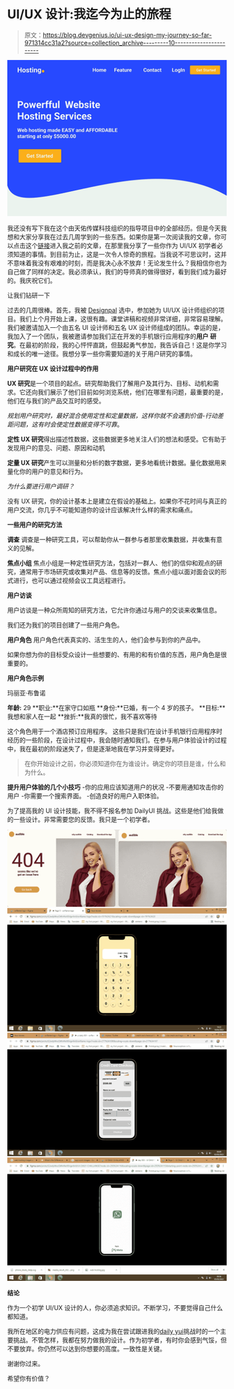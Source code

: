 # UI/UX 设计:我迄今为止的旅程

> 原文：<https://blog.devgenius.io/ui-ux-design-my-journey-so-far-971314cc31a2?source=collection_archive---------10----------------------->

![](img/c4ed11831369dd2d8ba1fa892f701e6b.png)

我还没有写下我在这个由天佑传媒科技组织的指导项目中的全部经历。但是今天我想和大家分享我在过去几周学到的一些东西。如果你是第一次阅读我的文章，你可以点击这个[链接](/things-you-must-know-as-a-beginner-in-ui-ux-eb1339c45981)进入我之前的文章，在那里我分享了一些你作为 UI/UX 初学者必须知道的事情。到目前为止，这是一次令人惊奇的旅程。当我说不可思议时，这并不意味着我没有艰难的时刻，而是我决心永不放弃！无论发生什么？我相信你也为自己做了同样的决定。我必须承认，我们的导师真的做得很好，看到我们成为最好的。我庆祝它们。

让我们钻研一下

过去的几周很棒。首先，我被 [Designpal](http://www.designpal.org) 选中，参加她为 UI/UX 设计师组织的项目。我们上个月开始上课，这很有趣。课堂讲稿和视频非常详细，非常容易理解。我们被邀请加入一个由五名 UI 设计师和五名 UX 设计师组成的团队。幸运的是，我加入了一个团队，我被邀请参加我们正在开发的手机银行应用程序的**用户** **研究**。在最初的阶段，我的心怦怦直跳，但鼓起勇气参加，我告诉自己！这是你学习和成长的唯一途径。我想分享一些你需要知道的关于用户研究的事情。

**用户研究在 UX 设计过程中的作用**

**UX 研究**是一个项目的起点。研究帮助我们了解用户及其行为、目标、动机和需求。它还向我们展示了他们目前如何浏览系统，他们在哪里有问题，最重要的是，他们在与我们的产品交互时的感受。

*规划用户研究时，最好混合使用定性和定量数据，这样你就不会遇到价值-行动差距问题，这有时会使定性数据变得不可靠*。

**定性 UX 研究**得出描述性数据，这些数据更多地关注人们的想法和感受。它有助于发现用户的意见、问题、原因和动机

**定量 UX 研究**产生可以测量和分析的数字数据，更多地看统计数据。量化数据用来量化你的用户的意见和行为。

*为什么要进行用户调研？*

没有 UX 研究，你的设计基本上是建立在假设的基础上。如果你不花时间与真正的用户交流，你几乎不可能知道你的设计应该解决什么样的需求和痛点。

**一些用户的研究方法**

**调查**
调查是一种研究工具，可以帮助你从一群参与者那里收集数据，并收集有意义的见解。

**焦点小组**
焦点小组是一种定性研究方法，包括对一群人、他们的信仰和观点的研究，通常用于市场研究或收集对产品、信息等的反馈。焦点小组以面对面会议的形式进行，也可以通过视频会议工具远程进行。

**用户访谈**

用户访谈是一种众所周知的研究方法，它允许你通过与用户的交谈来收集信息。

我们还为我们的项目创建了一些用户角色。

**用户角色**
用户角色代表真实的、活生生的人，他们会参与到你的产品中。

如果你想为你的目标受众设计一些想要的、有用的和有价值的东西，用户角色是很重要的。

**用户角色示例**

玛丽亚·布鲁诺

**年龄:** 29
**职业:**在家守口如瓶
**身份:**已婚，有一个 4 岁的孩子。
**目标:**我想和家人在一起
**挫折:**我真的很忙，我不喜欢等待

这个角色用于一个酒店预订应用程序。
这些只是我们在设计手机银行应用程序时经历的一些阶段，在设计过程中，我会随时通知我们。在参与用户体验设计的过程中，我在最初的阶段迷失了，但是逐渐地我在学习并变得更好。

> 在你开始设计之前，你必须知道你在为谁设计。确定你的项目是谁，什么和为什么。

**提升用户体验的几个小技巧**
-你的应用应该知道用户的状况
-不要用通知攻击你的用户
-你需要一个搜索界面。
-创造良好的用户入职体验。

为了提高我的 UI 设计技能，我不得不报名参加 DailyUI 挑战。这些是他们给我做的一些设计。非常需要您的反馈。我只是一个初学者。

![](img/78a7bd33f7dec7703fd12b7764422034.png)![](img/dbf2ea82350fa99350e01159b19466bc.png)![](img/33b4d854330f3e1d2d84511d361ee549.png)![](img/fb3905dd648f37baec3bf1c230fb87d8.png)

**结论**

作为一个初学 UI/UX 设计的人，你必须追求知识。不断学习，不要觉得自己什么都知道。

我所在地区的电力供应有问题，这成为我在尝试跟进我的[daily yui](http://www.dailyui.co)挑战时的一个主要挑战。不管怎样，我都在努力做我的设计。作为初学者，有时你会感到气馁，但不要放弃。你仍然可以达到你想要的高度。一致性是关键。

谢谢你过来。

希望你有价值？